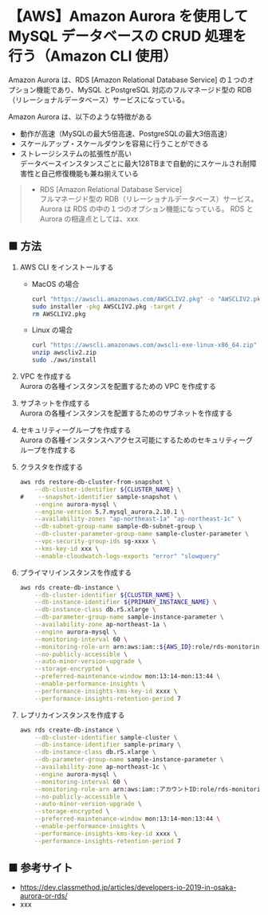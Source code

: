 # 【AWS】Amazon Aurora を使用して MySQL データベースの CRUD 処理を行う（Amazon CLI 使用）

Amazon Aurora は、RDS [Amazon Relational Database Service] の１つのオプション機能であり、MySQL とPostgreSQL 対応のフルマネージド型の RDB（リレーショナルデータベース）サービスになっている。

Amazon Aurora は、以下のような特徴がある

- 動作が高速（MySQLの最大5倍高速、PostgreSQLの最大3倍高速）
- スケールアップ・スケールダウンを容易に行うことができる
- ストレージシステムの拡張性が高い<br>
    データベースインスタンスごとに最大128TBまで自動的にスケールされ耐障害性と自己修復機能も兼ね揃えている

> - RDS [Amazon Relational Database Service]<br>
>    フルマネージド型の RDB（リレーショナルデータベース）サービス。
>    Aurora は RDS の中の１つのオプション機能になっている。
>    RDS と Aurora の相違点としては、xxx


## ■ 方法

1. AWS CLI をインストールする<br>
    - MacOS の場合<br>
        ```sh
        curl "https://awscli.amazonaws.com/AWSCLIV2.pkg" -o "AWSCLIV2.pkg"
        sudo installer -pkg AWSCLIV2.pkg -target /
        rm AWSCLIV2.pkg
        ```

    - Linux の場合<br>
        ```sh
        curl "https://awscli.amazonaws.com/awscli-exe-linux-x86_64.zip" -o "awscliv2.zip"
        unzip awscliv2.zip
        sudo ./aws/install
        ```

1. VPC を作成する<br>
    Aurora の各種インスタンスを配置するための VPC を作成する

1. サブネットを作成する<br>
    Aurora の各種インスタンスを配置するためのサブネットを作成する

1. セキュリティーグループを作成する<br>
    Aurora の各種インスタンスへアクセス可能にするためのセキュリティーグループを作成する

1. クラスタを作成する<br>
    ```sh
    aws rds restore-db-cluster-from-snapshot \
        --db-cluster-identifier ${CLUSTER_NAME} \
    #    --snapshot-identifier sample-snapshot \
        --engine aurora-mysql \
        --engine-version 5.7.mysql_aurora.2.10.1 \
        --availability-zones "ap-northeast-1a" "ap-northeast-1c" \
        --db-subnet-group-name sample-db-subnet-group \
        --db-cluster-parameter-group-name sample-cluster-parameter \
        --vpc-security-group-ids sg-xxxx \
        --kms-key-id xxx \
        --enable-cloudwatch-logs-exports "error" "slowquery"
    ```

1. プライマリインスタンスを作成する<br>
    ```sh
    aws rds create-db-instance \
        --db-cluster-identifier ${CLUSTER_NAME} \
        --db-instance-identifier ${PRIMARY_INSTANCE_NAME} \
        --db-instance-class db.r5.xlarge \
        --db-parameter-group-name sample-instance-parameter \
        --availability-zone ap-northeast-1a \
        --engine aurora-mysql \
        --monitoring-interval 60 \
        --monitoring-role-arn arn:aws:iam::${AWS_ID}:role/rds-monitoring-role \
        --no-publicly-accessible \
        --auto-minor-version-upgrade \
        --storage-encrypted \
        --preferred-maintenance-window mon:13:14-mon:13:44 \
        --enable-performance-insights \
        --performance-insights-kms-key-id xxxx \
        --performance-insights-retention-period 7
    ```

1. レプリカインスタンスを作成する<br>
    ```sh
    aws rds create-db-instance \
        --db-cluster-identifier sample-cluster \
        --db-instance-identifier sample-primary \
        --db-instance-class db.r5.xlarge \
        --db-parameter-group-name sample-instance-parameter \
        --availability-zone ap-northeast-1c \
        --engine aurora-mysql \
        --monitoring-interval 60 \
        --monitoring-role-arn arn:aws:iam::アカウントID:role/rds-monitoring-role \
        --no-publicly-accessible \
        --auto-minor-version-upgrade \
        --storage-encrypted \
        --preferred-maintenance-window mon:13:14-mon:13:44 \
        --enable-performance-insights \
        --performance-insights-kms-key-id xxxx \
        --performance-insights-retention-period 7
    ```

## ■ 参考サイト

- https://dev.classmethod.jp/articles/developers-io-2019-in-osaka-aurora-or-rds/
- xxx
